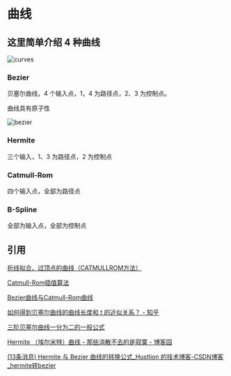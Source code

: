 # 曲线

## 这里简单介绍 4 种曲线

![curves](curve.assets/curves.jpg)

### Bezier

贝塞尔曲线，4 个输入点，1，4 为路径点，2、3 为控制点。

曲线具有原子性

![bezier](curve.assets/bezier.png)

### Hermite

三个输入，1、3 为路径点，2 为控制点

### Catmull-Rom

四个输入点，全部为路径点

### B-Spline

全部为输入点，全部为控制点

## 引用

[折线拟合、过顶点的曲线（CATMULLROM方法）](https://www.freesion.com/article/6828246732/)

[Catmull-Rom插值算法](https://blog.csdn.net/wsf09/article/details/103453496)

[Bezier曲线与Catmull-Rom曲线](https://blog.csdn.net/u012154588/article/details/98977717)

[ 如何得到贝塞尔曲线的曲线长度和 t 的近似关系？ - 知乎](https://www.zhihu.com/question/27715729)

[三阶贝塞尔曲线一分为二的一般公式](http://www.360doc.com/content/16/0101/20/1489589\_524673502.shtml)

[Hermite （埃尔米特）曲线 - 那些消散不去的是寂寞 - 博客园](https://www.cnblogs.com/jqm304775992/p/5044728.html)

[(13条消息) Hermite 与 Bezier 曲线的转换公式_Hustlion 的技术博客-CSDN博客_hermite转bezier](https://blog.csdn.net/techfield/article/details/113744152)
